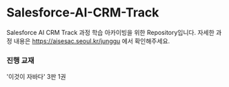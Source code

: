 # Salesforce-AI-CRM-Track
Salesforce AI CRM Track 과정 학습 아카이빙을 위한 Repository입니다.
자세한 과정 내용은 https://aisesac.seoul.kr/junggu 에서 확인해주세요.

### 진행 교재
'이것이 자바다' 3판 1권
